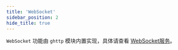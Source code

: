 ```yaml
---
title: 'WebSocket'
sidebar_position: 2
hide_title: true
---
```


`WebSocket` 功能由 `ghttp` 模块内置实现，具体请查看 [WebSocket服务](output/goframe-v2.3-md/WEB服务开发/高级特性/WebSocket服务)。